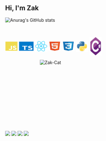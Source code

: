 ## Hi, I'm Zak

![Anurag's GitHub stats](https://github-readme-stats.vercel.app/api?username=hu3zak&show_icons=true&theme=dark)

##
<div style="display: inline-block"><br>

<img align="center" alt="Zak-3s" height="30" width="40" src="https://raw.githubusercontent.com/devicons/devicon/master/icons/javascript/javascript-plain.svg"> 

<img align="center" alt="Zak-Ts" height="30" width="48" src="https://raw.githubusercontent.com/devicons/devicon/master/icons/typescript/typescript-plain.svg"> 

<img align="center" alt="Zak-React" height="38" width="40" src="https://raw.githubusercontent.com/devicons/devicon/master/icons/react/react-original.svg"> 

<img align="center" alt="Zak-HTML" height="30" width="40" src="https://raw.githubusercontent.com/devicons/devicon/master/icons/html5/html5-original.svg"> 

<img align="center" alt="Zak-CSS" height="30" width="40" src="https://raw.githubusercontent.com/devicons/devicon/master/icons/css3/css3-original.svg"> 

<img align="center" alt="Zak-Python" height="38" width="40" src="https://raw.githubusercontent.com/devicons/devicon/master/icons/python/python-original.svg"> 

<img align="center" alt="Zak-Csharp" height="60" width="40" src="https://raw.githubusercontent.com/devicons/devicon/master/icons/csharp/csharp-original.svg"> 

<img align="right" height="200" width="200" alt="Zak-Cat" src="https://www.icegif.com/wp-content/uploads/2021/10/icegif-514.gif"> </div>

##

<div>
<a href="https://www.youtube.com/channel/UCeLSVmje1nMUpy23ybr6IYw" target="_blank"><img src="https://img.shields.io/badge/YouTube-FF0000?style=for-the-badge&logo=youtube&logoColor=white" target="_blank"></a> <a href="https://www.instagram.com/zak.bat/" target="_blank"><img src="https://img.shields.io/badge/Instagram-E4405F?style=for-the-badge&logo=instagram&logoColor=white"
target="_blank"></a> <a href="https://www.twitch.tv/hu3zak" target="_blank"><img src="https://img.shields.io/badge/Twitch-9146FF?style=for-the-badge&logo=twitch&logoColor=white" target="_blank"></a> <a href="discord.gg/p5KA7S7YrN" target="_blank"><img src="https://img.shields.io/badge/Discord-7289DA?style=for-the-badge&logo=discord&logoColor=white" target="_blank"> </a>

</div>
